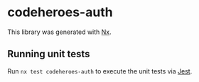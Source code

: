 # codeheroes-auth

This library was generated with [Nx](https://nx.dev).

## Running unit tests

Run `nx test codeheroes-auth` to execute the unit tests via [Jest](https://jestjs.io).
